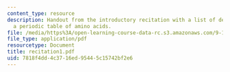 ```yaml
---
content_type: resource
description: Handout from the introductory recitation with a list of definitions and
  a periodic table of amino acids.
file: /media/https%3A/open-learning-course-data-rc.s3.amazonaws.com/9-15-biochemistry-and-pharmacology-of-synaptic-transmission-fall-2007/7818f4dd4c3716ed95445c15742bf2e6_recitation1.pdf
file_type: application/pdf
resourcetype: Document
title: recitation1.pdf
uid: 7818f4dd-4c37-16ed-9544-5c15742bf2e6
---
```

